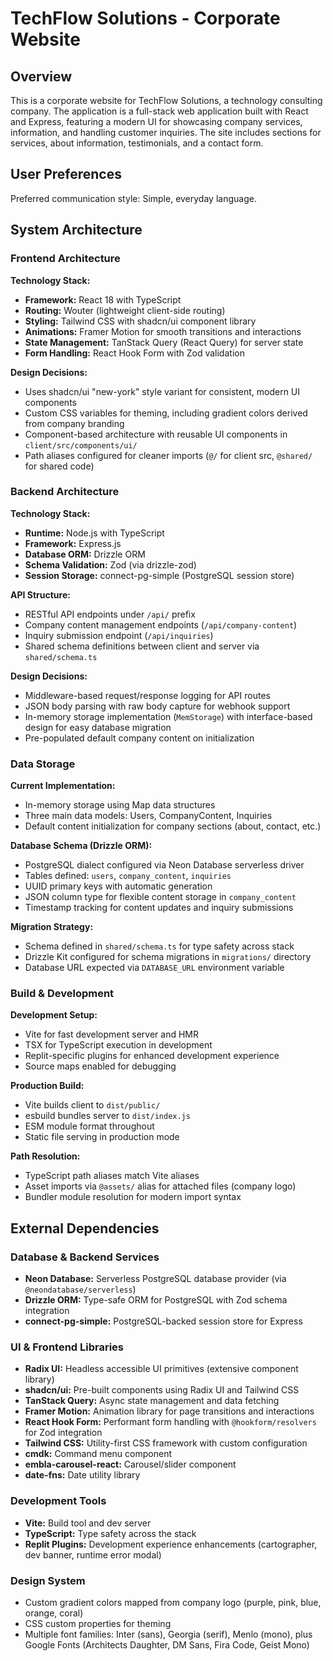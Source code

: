 # TechFlow Solutions - Corporate Website

## Overview

This is a corporate website for TechFlow Solutions, a technology consulting company. The application is a full-stack web application built with React and Express, featuring a modern UI for showcasing company services, information, and handling customer inquiries. The site includes sections for services, about information, testimonials, and a contact form.

## User Preferences

Preferred communication style: Simple, everyday language.

## System Architecture

### Frontend Architecture

**Technology Stack:**
- **Framework:** React 18 with TypeScript
- **Routing:** Wouter (lightweight client-side routing)
- **Styling:** Tailwind CSS with shadcn/ui component library
- **Animations:** Framer Motion for smooth transitions and interactions
- **State Management:** TanStack Query (React Query) for server state
- **Form Handling:** React Hook Form with Zod validation

**Design Decisions:**
- Uses shadcn/ui "new-york" style variant for consistent, modern UI components
- Custom CSS variables for theming, including gradient colors derived from company branding
- Component-based architecture with reusable UI components in `client/src/components/ui/`
- Path aliases configured for cleaner imports (`@/` for client src, `@shared/` for shared code)

### Backend Architecture

**Technology Stack:**
- **Runtime:** Node.js with TypeScript
- **Framework:** Express.js
- **Database ORM:** Drizzle ORM
- **Schema Validation:** Zod (via drizzle-zod)
- **Session Storage:** connect-pg-simple (PostgreSQL session store)

**API Structure:**
- RESTful API endpoints under `/api/` prefix
- Company content management endpoints (`/api/company-content`)
- Inquiry submission endpoint (`/api/inquiries`)
- Shared schema definitions between client and server via `shared/schema.ts`

**Design Decisions:**
- Middleware-based request/response logging for API routes
- JSON body parsing with raw body capture for webhook support
- In-memory storage implementation (`MemStorage`) with interface-based design for easy database migration
- Pre-populated default company content on initialization

### Data Storage

**Current Implementation:**
- In-memory storage using Map data structures
- Three main data models: Users, CompanyContent, Inquiries
- Default content initialization for company sections (about, contact, etc.)

**Database Schema (Drizzle ORM):**
- PostgreSQL dialect configured via Neon Database serverless driver
- Tables defined: `users`, `company_content`, `inquiries`
- UUID primary keys with automatic generation
- JSON column type for flexible content storage in `company_content`
- Timestamp tracking for content updates and inquiry submissions

**Migration Strategy:**
- Schema defined in `shared/schema.ts` for type safety across stack
- Drizzle Kit configured for schema migrations in `migrations/` directory
- Database URL expected via `DATABASE_URL` environment variable

### Build & Development

**Development Setup:**
- Vite for fast development server and HMR
- TSX for TypeScript execution in development
- Replit-specific plugins for enhanced development experience
- Source maps enabled for debugging

**Production Build:**
- Vite builds client to `dist/public/`
- esbuild bundles server to `dist/index.js`
- ESM module format throughout
- Static file serving in production mode

**Path Resolution:**
- TypeScript path aliases match Vite aliases
- Asset imports via `@assets/` alias for attached files (company logo)
- Bundler module resolution for modern import syntax

## External Dependencies

### Database & Backend Services
- **Neon Database:** Serverless PostgreSQL database provider (via `@neondatabase/serverless`)
- **Drizzle ORM:** Type-safe ORM for PostgreSQL with Zod schema integration
- **connect-pg-simple:** PostgreSQL-backed session store for Express

### UI & Frontend Libraries
- **Radix UI:** Headless accessible UI primitives (extensive component library)
- **shadcn/ui:** Pre-built components using Radix UI and Tailwind CSS
- **TanStack Query:** Async state management and data fetching
- **Framer Motion:** Animation library for page transitions and interactions
- **React Hook Form:** Performant form handling with `@hookform/resolvers` for Zod integration
- **Tailwind CSS:** Utility-first CSS framework with custom configuration
- **cmdk:** Command menu component
- **embla-carousel-react:** Carousel/slider component
- **date-fns:** Date utility library

### Development Tools
- **Vite:** Build tool and dev server
- **TypeScript:** Type safety across the stack
- **Replit Plugins:** Development experience enhancements (cartographer, dev banner, runtime error modal)

### Design System
- Custom gradient colors mapped from company logo (purple, pink, blue, orange, coral)
- CSS custom properties for theming
- Multiple font families: Inter (sans), Georgia (serif), Menlo (mono), plus Google Fonts (Architects Daughter, DM Sans, Fira Code, Geist Mono)